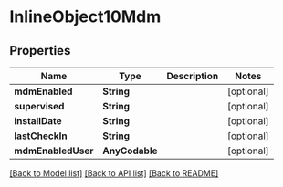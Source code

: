 # InlineObject10Mdm

## Properties
Name | Type | Description | Notes
------------ | ------------- | ------------- | -------------
**mdmEnabled** | **String** |  | [optional] 
**supervised** | **String** |  | [optional] 
**installDate** | **String** |  | [optional] 
**lastCheckIn** | **String** |  | [optional] 
**mdmEnabledUser** | **AnyCodable** |  | [optional] 

[[Back to Model list]](../README.md#documentation-for-models) [[Back to API list]](../README.md#documentation-for-api-endpoints) [[Back to README]](../README.md)


